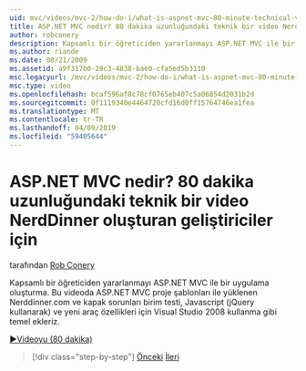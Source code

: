 ```yaml
---
uid: mvc/videos/mvc-2/how-do-i/what-is-aspnet-mvc-80-minute-technical-video-for-developers-building-nerddinner
title: ASP.NET MVC nedir? 80 dakika uzunluğundaki teknik bir video NerdDinner oluşturan geliştiriciler için | Microsoft Docs
author: robconery
description: Kapsamlı bir öğreticiden yararlanmayı ASP.NET MVC ile bir uygulama oluşturma. Bu videoda Nerddinner.com ve kapak sorunları gibi birim testi temelleri ekliyoruz...
ms.author: riande
ms.date: 08/21/2009
ms.assetid: a9f317b0-28c3-4838-bae0-cfa5ed5b3110
msc.legacyurl: /mvc/videos/mvc-2/how-do-i/what-is-aspnet-mvc-80-minute-technical-video-for-developers-building-nerddinner
msc.type: video
ms.openlocfilehash: bcaf596af8c78cf0765eb407c5a06854d2031b2d
ms.sourcegitcommit: 0f1119340e4464720cfd16d0ff15764746ea1fea
ms.translationtype: MT
ms.contentlocale: tr-TR
ms.lasthandoff: 04/09/2019
ms.locfileid: "59405644"
---
```

# <a name="what-is-aspnet-mvc-80-minute-technical-video-for-developers-building-nerddinner"></a>ASP.NET MVC nedir? 80 dakika uzunluğundaki teknik bir video NerdDinner oluşturan geliştiriciler için

tarafından [Rob Conery](https://github.com/robconery)

Kapsamlı bir öğreticiden yararlanmayı ASP.NET MVC ile bir uygulama oluşturma. Bu videoda ASP.NET MVC proje şablonları ile yüklenen Nerddinner.com ve kapak sorunları birim testi, Javascript (jQuery kullanarak) ve yeni araç özellikleri için Visual Studio 2008 kullanma gibi temel ekleriz.

[&#9654;Videoyu (80 dakika)](https://channel9.msdn.com/Blogs/ASP-NET-Site-Videos/what-is-aspnet-mvc-80-minute-technical-video-for-developers-building-nerddinner)

> [!div class="step-by-step"]
> [Önceki](displaying-a-table-of-database-data.md)
> [İleri](why-aspnet-mvc-3-minute-overview-video-for-decision-makers.md)
